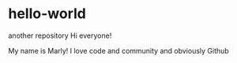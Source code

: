 # hello-world
another repository
Hi everyone!

My name is Marly! I love code and community and obviously Github
